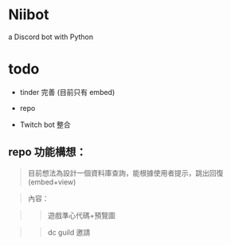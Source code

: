 # Niibot

a Discord bot with Python

# todo

- tinder 完善 (目前只有 embed)

- repo

- Twitch bot 整合



## repo 功能構想：

> 目前想法為設計一個資料庫查詢，能根據使用者提示，跳出回復(embed+view)

> 內容：

> > 遊戲準心代碼+預覽圖

> > dc guild 邀請
